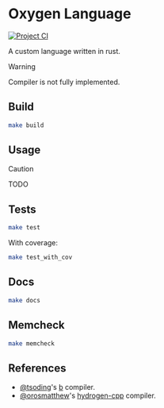 # Oxygen Language

[![Project CI](https://github.com/evictedcucumber/oxygen/actions/workflows/main.yml/badge.svg)](https://github.com/evictedcucumber/oxygen/actions/workflows/main.yml)

A custom language written in rust.

> [!WARNING]
> Compiler is not fully implemented.

## Build

```sh
make build
```

## Usage

> [!CAUTION]
> TODO

## Tests

```sh
make test
```

With coverage:

```sh
make test_with_cov
```

## Docs

```sh
make docs
```

## Memcheck

```sh
make memcheck
```

## References

- [@tsoding](https://github.com/tsoding)'s [b](https://github.com/tsoding/b) compiler.
- [@orosmatthew](https://github.com/orosmatthew)'s [hydrogen-cpp](https://github.com/orosmatthew/hydrogen-cpp/tree/master) compiler.
